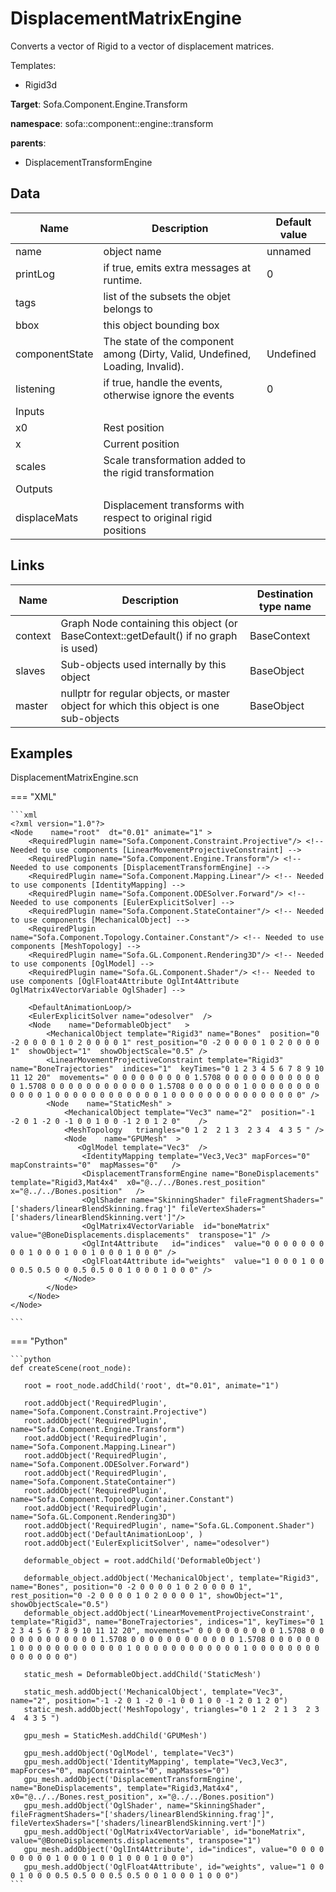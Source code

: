 # DisplacementMatrixEngine

Converts a vector of Rigid to a vector of displacement matrices.


Templates:

- Rigid3d

__Target__: Sofa.Component.Engine.Transform

__namespace__: sofa::component::engine::transform

__parents__:

- DisplacementTransformEngine

## Data

<table>
    <thead>
        <tr>
            <th>Name</th>
            <th>Description</th>
            <th>Default value</th>
        </tr>
    </thead>
    <tbody>
	<tr>
		<td>name</td>
		<td>
object name
		</td>
		<td>unnamed</td>
	</tr>
	<tr>
		<td>printLog</td>
		<td>
if true, emits extra messages at runtime.
		</td>
		<td>0</td>
	</tr>
	<tr>
		<td>tags</td>
		<td>
list of the subsets the objet belongs to
		</td>
		<td></td>
	</tr>
	<tr>
		<td>bbox</td>
		<td>
this object bounding box
		</td>
		<td></td>
	</tr>
	<tr>
		<td>componentState</td>
		<td>
The state of the component among (Dirty, Valid, Undefined, Loading, Invalid).
		</td>
		<td>Undefined</td>
	</tr>
	<tr>
		<td>listening</td>
		<td>
if true, handle the events, otherwise ignore the events
		</td>
		<td>0</td>
	</tr>
	<tr>
		<td colspan="3">Inputs</td>
	</tr>
	<tr>
		<td>x0</td>
		<td>
Rest position
		</td>
		<td></td>
	</tr>
	<tr>
		<td>x</td>
		<td>
Current position
		</td>
		<td></td>
	</tr>
	<tr>
		<td>scales</td>
		<td>
Scale transformation added to the rigid transformation
		</td>
		<td></td>
	</tr>
	<tr>
		<td colspan="3">Outputs</td>
	</tr>
	<tr>
		<td>displaceMats</td>
		<td>
Displacement transforms with respect to original rigid positions
		</td>
		<td></td>
	</tr>

</tbody>
</table>

## Links


| Name | Description | Destination type name |
| ---- | ----------- | --------------------- |
|context|Graph Node containing this object (or BaseContext::getDefault() if no graph is used)|BaseContext|
|slaves|Sub-objects used internally by this object|BaseObject|
|master|nullptr for regular objects, or master object for which this object is one sub-objects|BaseObject|

## Examples 

DisplacementMatrixEngine.scn

=== "XML"

    ```xml
    <?xml version="1.0"?>
    <Node 	 name="root"  dt="0.01" animate="1" >
        <RequiredPlugin name="Sofa.Component.Constraint.Projective"/> <!-- Needed to use components [LinearMovementProjectiveConstraint] -->
        <RequiredPlugin name="Sofa.Component.Engine.Transform"/> <!-- Needed to use components [DisplacementTransformEngine] -->
        <RequiredPlugin name="Sofa.Component.Mapping.Linear"/> <!-- Needed to use components [IdentityMapping] -->
        <RequiredPlugin name="Sofa.Component.ODESolver.Forward"/> <!-- Needed to use components [EulerExplicitSolver] -->
        <RequiredPlugin name="Sofa.Component.StateContainer"/> <!-- Needed to use components [MechanicalObject] -->
        <RequiredPlugin name="Sofa.Component.Topology.Container.Constant"/> <!-- Needed to use components [MeshTopology] -->
        <RequiredPlugin name="Sofa.GL.Component.Rendering3D"/> <!-- Needed to use components [OglModel] -->
        <RequiredPlugin name="Sofa.GL.Component.Shader"/> <!-- Needed to use components [OglFloat4Attribute OglInt4Attribute OglMatrix4VectorVariable OglShader] -->
    
        <DefaultAnimationLoop/>
        <EulerExplicitSolver name="odesolver"  />
        <Node 	 name="DeformableObject"   >
            <MechanicalObject template="Rigid3" name="Bones"  position="0 -2 0 0 0 0 1 0 2 0 0 0 0 1" rest_position="0 -2 0 0 0 0 1 0 2 0 0 0 0 1"  showObject="1"  showObjectScale="0.5" />
            <LinearMovementProjectiveConstraint template="Rigid3" name="BoneTrajectories"  indices="1"  keyTimes="0 1 2 3 4 5 6 7 8 9 10 11 12 20"  movements=" 0 0 0 0 0 0 0 0 0 1.5708 0 0 0 0 0 0 0 0 0 0 0 0 1.5708 0 0 0 0 0 0 0 0 0 0 0 0 1.5708 0 0 0 0 0 0 1 0 0 0 0 0 0 0 0 0 0 0 0 1 0 0 0 0 0 0 0 0 0 0 0 0 1 0 0 0 0 0 0 0 0 0 0 0 0 0 0 0" />
            <Node 	 name="StaticMesh" >
                <MechanicalObject template="Vec3" name="2"  position="-1 -2 0 1 -2 0 -1 0 0 1 0 0 -1 2 0 1 2 0"    />
                <MeshTopology   triangles="0 1 2  2 1 3  2 3 4  4 3 5 " />
                <Node 	 name="GPUMesh"  >
                   <OglModel template="Vec3"  />
                    <IdentityMapping template="Vec3,Vec3" mapForces="0"  mapConstraints="0"  mapMasses="0"   />
                    <DisplacementTransformEngine name="BoneDisplacements" template="Rigid3,Mat4x4"  x0="@../../Bones.rest_position"  x="@../../Bones.position"   />
                    <OglShader name="SkinningShader" fileFragmentShaders="['shaders/linearBlendSkinning.frag']" fileVertexShaders="['shaders/linearBlendSkinning.vert']"/>
                    <OglMatrix4VectorVariable  id="boneMatrix"  value="@BoneDisplacements.displacements"  transpose="1" />
                    <OglInt4Attribute   id="indices"  value="0 0 0 0 0 0 0 0 0 1 0 0 0 1 0 0 1 0 0 0 1 0 0 0" />
                    <OglFloat4Attribute id="weights"  value="1 0 0 0 1 0 0 0 0.5 0.5 0 0 0.5 0.5 0 0 1 0 0 0 1 0 0 0" />
                </Node>
            </Node>
        </Node>
    </Node>

    ```

=== "Python"

    ```python
    def createScene(root_node):

       root = root_node.addChild('root', dt="0.01", animate="1")

       root.addObject('RequiredPlugin', name="Sofa.Component.Constraint.Projective")
       root.addObject('RequiredPlugin', name="Sofa.Component.Engine.Transform")
       root.addObject('RequiredPlugin', name="Sofa.Component.Mapping.Linear")
       root.addObject('RequiredPlugin', name="Sofa.Component.ODESolver.Forward")
       root.addObject('RequiredPlugin', name="Sofa.Component.StateContainer")
       root.addObject('RequiredPlugin', name="Sofa.Component.Topology.Container.Constant")
       root.addObject('RequiredPlugin', name="Sofa.GL.Component.Rendering3D")
       root.addObject('RequiredPlugin', name="Sofa.GL.Component.Shader")
       root.addObject('DefaultAnimationLoop', )
       root.addObject('EulerExplicitSolver', name="odesolver")

       deformable_object = root.addChild('DeformableObject')

       deformable_object.addObject('MechanicalObject', template="Rigid3", name="Bones", position="0 -2 0 0 0 0 1 0 2 0 0 0 0 1", rest_position="0 -2 0 0 0 0 1 0 2 0 0 0 0 1", showObject="1", showObjectScale="0.5")
       deformable_object.addObject('LinearMovementProjectiveConstraint', template="Rigid3", name="BoneTrajectories", indices="1", keyTimes="0 1 2 3 4 5 6 7 8 9 10 11 12 20", movements=" 0 0 0 0 0 0 0 0 0 1.5708 0 0 0 0 0 0 0 0 0 0 0 0 1.5708 0 0 0 0 0 0 0 0 0 0 0 0 1.5708 0 0 0 0 0 0 1 0 0 0 0 0 0 0 0 0 0 0 0 1 0 0 0 0 0 0 0 0 0 0 0 0 1 0 0 0 0 0 0 0 0 0 0 0 0 0 0 0")

       static_mesh = DeformableObject.addChild('StaticMesh')

       static_mesh.addObject('MechanicalObject', template="Vec3", name="2", position="-1 -2 0 1 -2 0 -1 0 0 1 0 0 -1 2 0 1 2 0")
       static_mesh.addObject('MeshTopology', triangles="0 1 2  2 1 3  2 3 4  4 3 5 ")

       gpu_mesh = StaticMesh.addChild('GPUMesh')

       gpu_mesh.addObject('OglModel', template="Vec3")
       gpu_mesh.addObject('IdentityMapping', template="Vec3,Vec3", mapForces="0", mapConstraints="0", mapMasses="0")
       gpu_mesh.addObject('DisplacementTransformEngine', name="BoneDisplacements", template="Rigid3,Mat4x4", x0="@../../Bones.rest_position", x="@../../Bones.position")
       gpu_mesh.addObject('OglShader', name="SkinningShader", fileFragmentShaders="['shaders/linearBlendSkinning.frag']", fileVertexShaders="['shaders/linearBlendSkinning.vert']")
       gpu_mesh.addObject('OglMatrix4VectorVariable', id="boneMatrix", value="@BoneDisplacements.displacements", transpose="1")
       gpu_mesh.addObject('OglInt4Attribute', id="indices", value="0 0 0 0 0 0 0 0 0 1 0 0 0 1 0 0 1 0 0 0 1 0 0 0")
       gpu_mesh.addObject('OglFloat4Attribute', id="weights", value="1 0 0 0 1 0 0 0 0.5 0.5 0 0 0.5 0.5 0 0 1 0 0 0 1 0 0 0")
    ```

